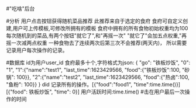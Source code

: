 #"吃啥"后台

#分析 
    用户点击按钮获得随机菜品推荐
    此推荐来自于选定的食府
    食府可自定义创建,用户可上传模板,可修改所拥有的模板
    食府中拥有的所有食物初始权重均为100
    每次随机到的菜品,有两个按钮"就它了",和"再摇一次"
    "就它了"会加五点权重,"再摇一次减两点权重
    一种食物去了连续两次后第三次不会推荐(两天内)，
    所以需要记录用户每次操作的记录。
    
    
#数据库
    id为用户user_id
    食府最多十个,字符格式为json:
    {
    "go": "铁板炒饭",
    "0": "1", 
    "1":{"name":"test1", "last_time":1623429566, "food":{"铁板炒饭":100, "砂锅": 100}}, 
    "2":{"name":"test2", "last_time":1623429566, "food":{"热卤":100, "鱼粉": 100}}
    }
    did 记录所有的操作。[{"food":"food1", "time":time.time()}]
    [{"food": 铁板炒饭", "time": 0}]
    用户活跃时间:time.time() #击在用户最后一次操作的时间
    
    
    
